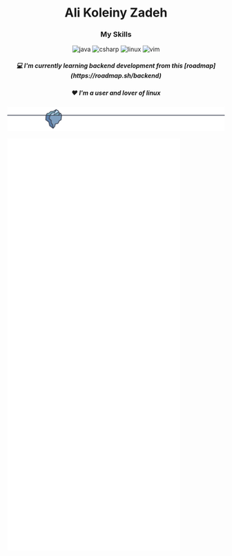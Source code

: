 <h1 align="center">Ali Koleiny Zadeh</h1>
<h3 align="center">My Skills</h3>
<p align="center">
  <img src="https://cdn.jsdelivr.net/gh/devicons/devicon/icons/java/java-original-wordmark.svg" alt="java" width="70" />
  <img src="https://cdn.jsdelivr.net/gh/devicons/devicon/icons/csharp/csharp-line.svg" alt="csharp" width="70" />
  <img src="https://cdn.jsdelivr.net/gh/devicons/devicon/icons/linux/linux-original.svg" alt="linux" width="70" />
  <img src="https://cdn.jsdelivr.net/gh/devicons/devicon/icons/vim/vim-original.svg" alt="vim" width="70" />
</p>

<h5 align="center">💻 I'm currently learning backend development from this [roadmap](https://roadmap.sh/backend)</h5>
<h5 align="center">❤️ I'm a user and lover of linux</h5>

![footer-separator](https://raw.githubusercontent.com/alikzalikz/alikzalikz/2ed2f7fb87fc0179c9f811b1e1151e0f15a217d4/repository-footer-separator.svg?sanitize=true)

<img align="left" src="https://github.com/alikzalikz/alikzalikz/blob/main/github-metrics-01.svg" alt="GitHub Metrics 01" width="400px" />
<img align="left" src="https://github.com/alikzalikz/alikzalikz/blob/main/github-metrics-02.svg" alt="GitHub Metrics 02" width="400px" />
